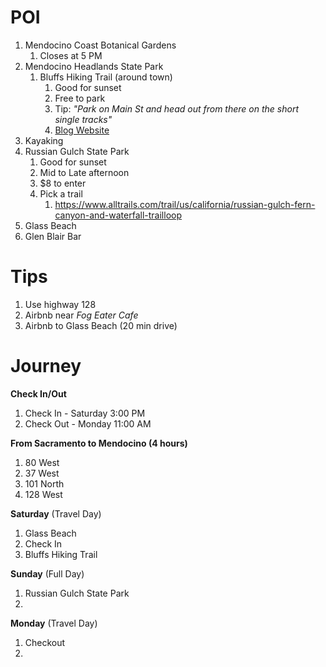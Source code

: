 # POI

1. Mendocino Coast Botanical Gardens
   1. Closes at 5 PM
2. Mendocino Headlands State Park
   1. Bluffs Hiking Trail (around town)
      1. Good for sunset
      2. Free to park
      3. Tip: *"Park on Main St and head out from there on the short single tracks"*
      4. [Blog Website](https://californiathroughmylens.com/mendocino-headlands/)
3. Kayaking
4. Russian Gulch State Park
   1. Good for sunset
   2. Mid to Late afternoon
   3. $8 to enter
   4. Pick a trail
      1. https://www.alltrails.com/trail/us/california/russian-gulch-fern-canyon-and-waterfall-trailloop
5. Glass Beach
6. Glen Blair Bar

# Tips

1. Use highway 128
2. Airbnb near *Fog Eater Cafe*
3. Airbnb to Glass Beach (20 min drive)


# Journey

__Check In/Out__
1. Check In - Saturday 3:00 PM
2. Check Out - Monday 11:00 AM

__From Sacramento to Mendocino (4 hours)__
1. 80 West
2. 37 West
3. 101 North
4. 128 West

__Saturday__ (Travel Day)
1. Glass Beach
2. Check In
3. Bluffs Hiking Trail

__Sunday__ (Full Day)
1. Russian Gulch State Park
2. 

__Monday__ (Travel Day)
1. Checkout
2. 
